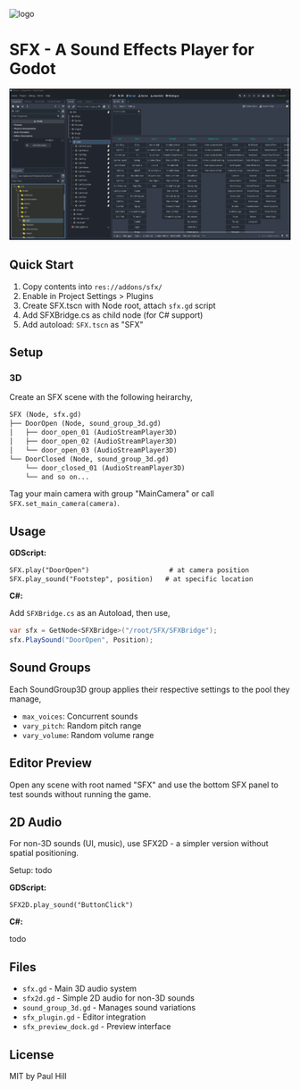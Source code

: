 ![logo](./Documentation/Image/SBIcon.png)

# SFX - A Sound Effects Player for Godot

![Demo](Documentation/demo.png)

## Quick Start

1. Copy contents into `res://addons/sfx/`
2. Enable in Project Settings > Plugins
3. Create SFX.tscn with Node root, attach `sfx.gd` script
4. Add SFXBridge.cs as child node (for C# support)
5. Add autoload: `SFX.tscn` as "SFX"

## Setup

### 3D

Create an SFX scene with the following heirarchy,

```
SFX (Node, sfx.gd)
├── DoorOpen (Node, sound_group_3d.gd)
│   ├── door_open_01 (AudioStreamPlayer3D)
│   ├── door_open_02 (AudioStreamPlayer3D)
│   └── door_open_03 (AudioStreamPlayer3D)
└── DoorClosed (Node, sound_group_3d.gd)
	└── door_closed_01 (AudioStreamPlayer3D)
	└── and so on...
```

Tag your main camera with group "MainCamera" or call `SFX.set_main_camera(camera)`.

## Usage

**GDScript:**
```gdscript
SFX.play("DoorOpen")                    # at camera position
SFX.play_sound("Footstep", position)   # at specific location
```

**C#:**

Add `SFXBridge.cs` as an Autoload, then use,

```csharp
var sfx = GetNode<SFXBridge>("/root/SFX/SFXBridge");
sfx.PlaySound("DoorOpen", Position);
```

## Sound Groups

Each SoundGroup3D group applies their respective settings to the pool they manage,

- `max_voices`: Concurrent sounds
- `vary_pitch`: Random pitch range
- `vary_volume`: Random volume range

## Editor Preview

Open any scene with root named "SFX" and use the bottom SFX panel to test sounds without running the game.

## 2D Audio

For non-3D sounds (UI, music), use SFX2D - a simpler version without spatial positioning.

Setup: todo

**GDScript:**
```gdscript
SFX2D.play_sound("ButtonClick")
```

**C#:**

todo

## Files

- `sfx.gd` - Main 3D audio system
- `sfx2d.gd` - Simple 2D audio for non-3D sounds
- `sound_group_3d.gd` - Manages sound variations
- `sfx_plugin.gd` - Editor integration
- `sfx_preview_dock.gd` - Preview interface

## License

MIT by Paul Hill

